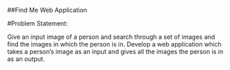 ##Find Me Web Application

#Problem Statement:

Give an input image of a person and search through a set of images and find the images in which the person is in. Develop a web application which takes a person’s image as an input and gives all the images the person is in as an output.
